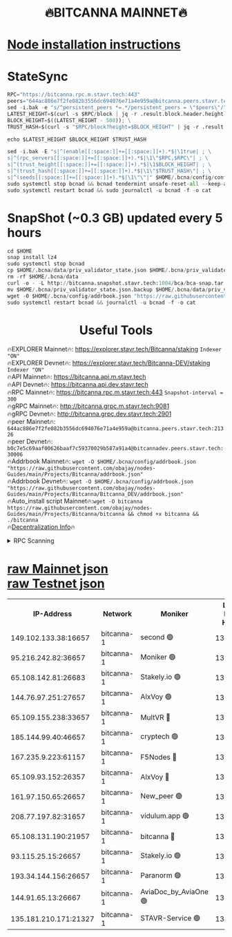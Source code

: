 <h1 align="center"> 🔥BITCANNA MAINNET🔥</h1>


[Node installation instructions](https://github.com/obajay/nodes-Guides/tree/main/Projects/Bitcanna)
=

# StateSync
```python
RPC="https://bitcanna.rpc.m.stavr.tech:443"
peers="644ac886e7f2fe082b3556dc694076e71a4e959a@bitcanna.peers.stavr.tech:21326"
sed -i.bak -e "s/^persistent_peers *=.*/persistent_peers = \"$peers\"/" $HOME/.bcna/config/config.toml
LATEST_HEIGHT=$(curl -s $RPC/block | jq -r .result.block.header.height); \
BLOCK_HEIGHT=$((LATEST_HEIGHT - 500)); \
TRUST_HASH=$(curl -s "$RPC/block?height=$BLOCK_HEIGHT" | jq -r .result.block_id.hash)

echo $LATEST_HEIGHT $BLOCK_HEIGHT $TRUST_HASH

sed -i.bak -E "s|^(enable[[:space:]]+=[[:space:]]+).*$|\1true| ; \
s|^(rpc_servers[[:space:]]+=[[:space:]]+).*$|\1\"$RPC,$RPC\"| ; \
s|^(trust_height[[:space:]]+=[[:space:]]+).*$|\1$BLOCK_HEIGHT| ; \
s|^(trust_hash[[:space:]]+=[[:space:]]+).*$|\1\"$TRUST_HASH\"| ; \
s|^(seeds[[:space:]]+=[[:space:]]+).*$|\1\"\"|" $HOME/.bcna/config/config.toml
sudo systemctl stop bcnad && bcnad tendermint unsafe-reset-all --keep-addr-book
sudo systemctl restart bcnad && sudo journalctl -u bcnad -f -o cat
```
# SnapShot (~0.3 GB) updated every 5 hours
```python
cd $HOME
snap install lz4
sudo systemctl stop bcnad
cp $HOME/.bcna/data/priv_validator_state.json $HOME/.bcna/priv_validator_state.json.backup
rm -rf $HOME/.bcna/data
curl -o - -L http://bitcanna.snapshot.stavr.tech:1004/bca/bca-snap.tar.lz4 | lz4 -c -d - | tar -x -C $HOME/.bcna --strip-components 2
mv $HOME/.bcna/priv_validator_state.json.backup $HOME/.bcna/data/priv_validator_state.json
wget -O $HOME/.bcna/config/addrbook.json "https://raw.githubusercontent.com/obajay/nodes-Guides/main/Projects/Bitcanna/addrbook.json"
sudo systemctl restart bcnad && journalctl -u bcnad -f -o cat
```

 <h1 align="center"> Useful Tools</h1>

🔥EXPLORER Mainnet🔥:    https://explorer.stavr.tech/Bitcanna/staking          `Indexer "ON"` \
🔥EXPLORER Devnet🔥:     https://explorer.stavr.tech/Bitcanna-DEV/staking     `Indexer "ON"` \
🔥API Mainnet🔥:         https://bitcanna.api.m.stavr.tech \
🔥API Devnet🔥:          https://bitcanna.api.dev.stavr.tech \
🔥RPC Mainnet🔥:         https://bitcanna.rpc.m.stavr.tech:443         `Snapshot-interval = 300` \
🔥gRPC Mainnet🔥:        http://bitcanna.grpc.m.stavr.tech:9081 \
🔥gRPC Devnet🔥:         http://bitcanna.grpc.dev.stavr.tech:2901 \
🔥peer Mainnet🔥:        `644ac886e7f2fe082b3556dc694076e71a4e959a@bitcanna.peers.stavr.tech:21326` \
🔥peer Devnet🔥:         `b0c7e5c69aaf00626baaf7c59370029b587a91a4@bitcannadev.peers.stavr.tech:30006` \
🔥Addrbook Mainnet🔥:    ```wget -O $HOME/.bcna/config/addrbook.json "https://raw.githubusercontent.com/obajay/nodes-Guides/main/Projects/Bitcanna/addrbook.json"``` \
🔥Addrbook Devnet🔥:    ```wget -O $HOME/.bcna/config/addrbook.json "https://raw.githubusercontent.com/obajay/nodes-Guides/main/Projects/Bitcanna/Bitcanna_DEV/addrbook.json"``` \
🔥Auto_install script Mainnet🔥:```wget -O bitcanna https://raw.githubusercontent.com/obajay/nodes-Guides/main/Projects/Bitcanna/bitcanna && chmod +x bitcanna && ./bitcanna``` \
🔥[Decentralization Info](https://github.com/obajay/StateSync-snapshots/tree/main/Projects/Bitcanna/Decentralization)🔥


<details>
<summary>RPC Scanning</summary>

<h2 align="center"> We scan nodes in real time every 4 hours. And we provide the final result of RPC endpoints.
We cannot influence the operation of these nodes in any way. </h2>


```python
If Voting Power is higher than 0 --> then the Node is a validator of the network and may be subject to attack and be a potential threat to the chain.
```
```python
We marked such validators with a red symbol
```

</details>

[raw Mainnet json](https://rpc-check.bcam.stavr.tech/bcam/rpc-bcam-result.json) \
[raw Testnet json](https://github.com/obajay/StateSync-snapshots/tree/main/Projects/Bitcanna/Rpc-Check-Testnet)
=



<table><tr><th>IP-Address</th><th>Network</th><th>Moniker</th><th>Latest Block Height</th><th>Earliest Block Height</th><th>Catching Up</th><th>Tx Index</th><th>Voting Power</th><th>Scan Time</th></tr><tr><td>149.102.133.38:16657</td><td>bitcanna-1</td><td>second 🟢</td><td>13062689</td><td>1</td><td>False</td><td>on</td><td>0</td><td>2024-03-18T07:25:06.819896574UTC</td></tr><tr><td>95.216.242.82:36657</td><td>bitcanna-1</td><td>Moniker 🟢</td><td>13062678</td><td>5776907</td><td>False</td><td>on</td><td>0</td><td>2024-03-18T07:24:03.668792083UTC</td></tr><tr><td>65.108.142.81:26683</td><td>bitcanna-1</td><td>Stakely.io 🟢</td><td>13062682</td><td>6152001</td><td>False</td><td>on</td><td>0</td><td>2024-03-18T07:24:26.844151500UTC</td></tr><tr><td>144.76.97.251:27657</td><td>bitcanna-1</td><td>AlxVoy 🟢</td><td>13062687</td><td>8805201</td><td>False</td><td>on</td><td>0</td><td>2024-03-18T07:24:56.295065581UTC</td></tr><tr><td>65.109.155.238:33657</td><td>bitcanna-1</td><td>MultVR 🔴</td><td>13062683</td><td>9933415</td><td>False</td><td>on</td><td>352491</td><td>2024-03-18T07:24:32.306325731UTC</td></tr><tr><td>185.144.99.40:46657</td><td>bitcanna-1</td><td>cryptech 🟢</td><td>13062678</td><td>11528001</td><td>False</td><td>on</td><td>0</td><td>2024-03-18T07:23:59.230721515UTC</td></tr><tr><td>167.235.9.223:61157</td><td>bitcanna-1</td><td>F5Nodes 🔴</td><td>13062684</td><td>12084001</td><td>False</td><td>on</td><td>570</td><td>2024-03-18T07:24:36.571619150UTC</td></tr><tr><td>65.109.93.152:26357</td><td>bitcanna-1</td><td>AlxVoy 🔴</td><td>13062689</td><td>12109301</td><td>False</td><td>on</td><td>1391929</td><td>2024-03-18T07:25:07.320812661UTC</td></tr><tr><td>161.97.150.65:26657</td><td>bitcanna-1</td><td>New_peer 🟢</td><td>13062682</td><td>12254001</td><td>False</td><td>on</td><td>0</td><td>2024-03-18T07:24:27.109763726UTC</td></tr><tr><td>208.77.197.82:31657</td><td>bitcanna-1</td><td>vidulum.app 🟢</td><td>13062683</td><td>12386934</td><td>False</td><td>on</td><td>0</td><td>2024-03-18T07:24:29.885348714UTC</td></tr><tr><td>65.108.131.190:21957</td><td>bitcanna-1</td><td>bitcanna 🔴</td><td>13062685</td><td>12962685</td><td>False</td><td>on</td><td>419956</td><td>2024-03-18T07:24:40.934905617UTC</td></tr><tr><td>93.115.25.15:26657</td><td>bitcanna-1</td><td>Stakely.io 🟢</td><td>13062682</td><td>13004569</td><td>False</td><td>on</td><td>0</td><td>2024-03-18T07:24:22.468829408UTC</td></tr><tr><td>193.34.144.156:26657</td><td>bitcanna-1</td><td>Paranorm 🟢</td><td>13062685</td><td>13042501</td><td>False</td><td>on</td><td>0</td><td>2024-03-18T07:24:43.204912545UTC</td></tr><tr><td>144.91.65.13:26667</td><td>bitcanna-1</td><td>AviaDoc_by_AviaOne 🟢</td><td>13062686</td><td>13057501</td><td>False</td><td>on</td><td>0</td><td>2024-03-18T07:24:51.643079028UTC</td></tr><tr><td>135.181.210.171:21327</td><td>bitcanna-1</td><td>STAVR-Service 🟢</td><td>13062687</td><td>13060801</td><td>False</td><td>on</td><td>0</td><td>2024-03-18T07:24:56.079796404UTC</td></tr></table>
